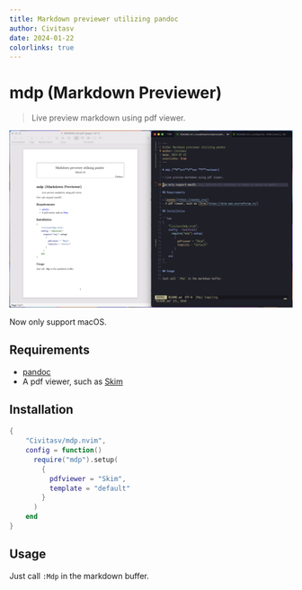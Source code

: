 ```yaml
---
title: Markdown previewer utilizing pandoc
author: Civitasv
date: 2024-01-22
colorlinks: true
---
```


# mdp (**M**ark**d**own **P**reviewer)

> Live preview markdown using pdf viewer.

![showcase](images/showcase.png)

Now only support macOS.

## Requirements

- [pandoc](https://pandoc.org/)
- A pdf viewer, such as [Skim](https://skim-app.sourceforge.io/)

## Installation

```lua
{
    "Civitasv/mdp.nvim",
    config = function()
      require("mdp").setup(
        {
          pdfviewer = "Skim",
          template = "default"
        }
      )
    end
}
```

## Usage

Just call `:Mdp` in the markdown buffer.
